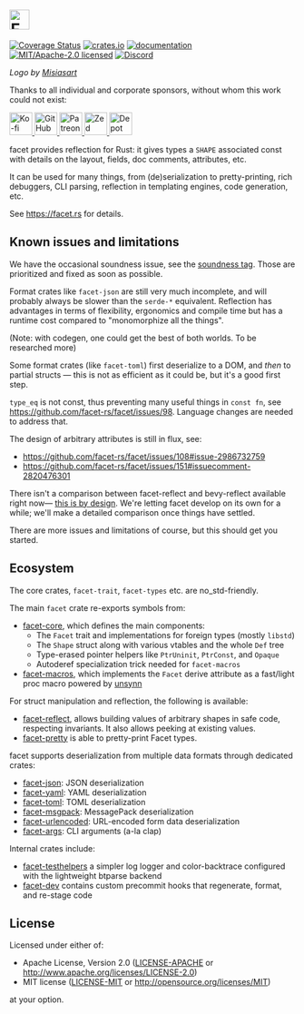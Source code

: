 <h1>
<picture>
    <source type="image/webp" media="(prefers-color-scheme: dark)" srcset="https://github.com/facet-rs/facet/raw/main/static/logo-v2/facet-b-dark.webp">
    <source type="image/png" media="(prefers-color-scheme: dark)" srcset="https://github.com/facet-rs/facet/raw/main/static/logo-v2/facet-b-dark.png">
    <source type="image/webp" srcset="https://github.com/facet-rs/facet/raw/main/static/logo-v2/facet-b-light.webp">
    <img src="https://github.com/facet-rs/facet/raw/main/static/logo-v2/facet-b-light.png" height="35" alt="Facet logo - a reflection library for Rust">
</picture>
</h1>

[![Coverage Status](https://coveralls.io/repos/github/facet-rs/facet/badge.svg?branch=main)](https://coveralls.io/github/facet-rs/facet?branch=main)
[![crates.io](https://img.shields.io/crates/v/facet.svg)](https://crates.io/crates/facet)
[![documentation](https://docs.rs/facet/badge.svg)](https://docs.rs/facet)
[![MIT/Apache-2.0 licensed](https://img.shields.io/crates/l/facet.svg)](./LICENSE)
[![Discord](https://img.shields.io/discord/1379550208551026748?logo=discord&label=discord)](https://discord.gg/JhD7CwCJ8F)

_Logo by [Misiasart](https://misiasart.com/)_

Thanks to all individual and corporate sponsors, without whom this work could not exist:

<p> <a href="https://ko-fi.com/fasterthanlime">
<picture>
<source media="(prefers-color-scheme: dark)" srcset="https://github.com/facet-rs/facet/raw/main/static/sponsors-v3/kofi-dark.svg">
<img src="https://github.com/facet-rs/facet/raw/main/static/sponsors-v3/kofi-light.svg" height="40" alt="Ko-fi">
</picture>
</a> <a href="https://github.com/sponsors/fasterthanlime">
<picture>
<source media="(prefers-color-scheme: dark)" srcset="https://github.com/facet-rs/facet/raw/main/static/sponsors-v3/github-dark.svg">
<img src="https://github.com/facet-rs/facet/raw/main/static/sponsors-v3/github-light.svg" height="40" alt="GitHub Sponsors">
</picture>
</a> <a href="https://patreon.com/fasterthanlime">
<picture>
<source media="(prefers-color-scheme: dark)" srcset="https://github.com/facet-rs/facet/raw/main/static/sponsors-v3/patreon-dark.svg">
<img src="https://github.com/facet-rs/facet/raw/main/static/sponsors-v3/patreon-light.svg" height="40" alt="Patreon">
</picture>
</a> <a href="https://zed.dev">
<picture>
<source media="(prefers-color-scheme: dark)" srcset="https://github.com/facet-rs/facet/raw/main/static/sponsors-v3/zed-dark.svg">
<img src="https://github.com/facet-rs/facet/raw/main/static/sponsors-v3/zed-light.svg" height="40" alt="Zed">
</picture>
</a> <a href="https://depot.dev?utm_source=facet">
<picture>
<source media="(prefers-color-scheme: dark)" srcset="https://github.com/facet-rs/facet/raw/main/static/sponsors-v3/depot-dark.svg">
<img src="https://github.com/facet-rs/facet/raw/main/static/sponsors-v3/depot-light.svg" height="40" alt="Depot">
</picture>
</a> </p>


facet provides reflection for Rust: it gives types a `SHAPE` associated
const with details on the layout, fields, doc comments, attributes, etc.

It can be used for many things, from (de)serialization to pretty-printing,
rich debuggers, CLI parsing, reflection in templating engines, code
generation, etc.

See <https://facet.rs> for details.

## Known issues and limitations

We have the occasional soundness issue, see the [soundness tag](https://github.com/facet-rs/facet/issues?q=is%3Aissue%20state%3Aopen%20label%3A%22%F0%9F%8E%BA%20soundness%22).
Those are prioritized and fixed as soon as possible.

Format crates like `facet-json` are still very much incomplete, and will
probably always be slower than the `serde-*` equivalent. Reflection has
advantages in terms of flexibility, ergonomics and compile time but has
a runtime cost compared to "monomorphize all the things".

(Note: with codegen, one could get the best of both worlds. To be researched
more)

Some format crates (like `facet-toml`) first deserialize to a DOM, and _then_
to partial structs — this is not as efficient as it could be, but it's a good
first step.

`type_eq` is not const, thus preventing many useful things in `const fn`, see
<https://github.com/facet-rs/facet/issues/98>. Language changes are needed
to address that.

The design of arbitrary attributes is still in flux, see:

  * <https://github.com/facet-rs/facet/issues/108#issue-2986732759>
  * <https://github.com/facet-rs/facet/issues/151#issuecomment-2820476301>

There isn't a comparison between facet-reflect and bevy-reflect available right
now— [this is by design](https://github.com/facet-rs/facet/issues/298). We're
letting facet develop on its own for a while; we'll make a detailed comparison
once things have settled.

There are more issues and limitations of course, but this should get you started.

## Ecosystem

The core crates, `facet-trait`, `facet-types` etc. are no_std-friendly.

The main `facet` crate re-exports symbols from:

- [facet-core](https://github.com/facet-rs/facet/tree/main/facet-core), which defines the main components:
  - The `Facet` trait and implementations for foreign types (mostly `libstd`)
  - The `Shape` struct along with various vtables and the whole `Def` tree
  - Type-erased pointer helpers like `PtrUninit`, `PtrConst`, and `Opaque`
  - Autoderef specialization trick needed for `facet-macros`
- [facet-macros](https://github.com/facet-rs/facet/tree/main/facet-macros), which implements the `Facet` derive attribute as a fast/light proc macro powered by [unsynn](https://docs.rs/unsynn)

For struct manipulation and reflection, the following is available:

- [facet-reflect](https://github.com/facet-rs/facet/tree/main/facet-reflect),
  allows building values of arbitrary shapes in safe code, respecting invariants.
  It also allows peeking at existing values.
- [facet-pretty](https://github.com/facet-rs/facet/tree/main/facet-pretty) is able to pretty-print Facet types.

facet supports deserialization from multiple data formats through dedicated crates:

- [facet-json](https://github.com/facet-rs/facet/tree/main/facet-json): JSON deserialization
- [facet-yaml](https://github.com/facet-rs/facet/tree/main/facet-yaml): YAML deserialization
- [facet-toml](https://github.com/facet-rs/facet/tree/main/facet-toml): TOML deserialization
- [facet-msgpack](https://github.com/facet-rs/facet/tree/main/facet-msgpack): MessagePack deserialization
- [facet-urlencoded](https://github.com/facet-rs/facet/tree/main/facet-urlencoded): URL-encoded form data deserialization
- [facet-args](https://github.com/facet-rs/facet/tree/main/facet-args): CLI arguments (a-la clap)

Internal crates include:

- [facet-testhelpers](https://github.com/facet-rs/facet/tree/main/facet-testhelpers) a simpler log logger and color-backtrace configured with the lightweight btparse backend
- [facet-dev](https://github.com/facet-rs/facet/tree/main/facet-dev) contains custom precommit hooks that regenerate, format, and re-stage code

## License

Licensed under either of:

- Apache License, Version 2.0 ([LICENSE-APACHE](https://github.com/facet-rs/facet/blob/main/LICENSE-APACHE) or <http://www.apache.org/licenses/LICENSE-2.0>)
- MIT license ([LICENSE-MIT](https://github.com/facet-rs/facet/blob/main/LICENSE-MIT) or <http://opensource.org/licenses/MIT>)

at your option.
